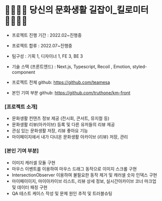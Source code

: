 # 🚶‍♂️🚶‍♀️ 당신의 문화생활 길잡이_킬로미터🚶‍♂️🚶‍♀️

- 프로젝트 진행 기간 : 2022.02~진행중
- 프로젝트 합류 : 2022.07~진행중
- 팀구성 : 기획 1, 디자이너 1, FE 3, BE 3
- 기술 스택 (프론트엔드) : Next.js, Typescript, Recoil , Emotion, styled-component

- 프로젝트 전체 github: https://github.com/teamesa
- 본인 기여 부분 github: https://github.com/truthone/km-front

### [프로젝트 소개]
- 문화생활 컨텐츠 정보 제공 (전시회, 콘서트, 뮤지컬 등)
- 문화생활 리뷰(아카이브) 등록 및 다른 유저들의 리뷰 제공
- 관심 있는 문화생활 저장, 리뷰 좋아요 기능
- 마이페이지에서 내가 다녀온 문화생활 아카이브 (리뷰) 저장, 관리

### [본인 기여 부분]
- 이미지 캐러셀 모듈 구현
- 마우스 이벤트를 이용하여 마우스 드래그 동작으로 이미지 스크롤 구현
- IntersectionObserver 이용하여 불필요한 동작 제거 및 캐러셀 숫자 인덱스 구현
- 마이페이이지, 마이아카이브 리스트, 리뷰 상세 정보, 실시간아카이브 코너 마크업 및 데이터 패칭 구현
- QA 테스트 케이스 작성 및 문제 원인 추적 및 트러블슈팅
